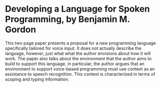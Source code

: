# Developing a Language for Spoken Programming, by Benjamin M. Gordon

This two page paper presents a proposal for a new programming language specifically tailored for voice input. It does not actually describe the language, however, just what what the author envisions about how it will work. The paper also talks about the environment that the author aims to build to support this language, in particular, the author argues that an environment to support voice-based programming must use context as an assistance to speech recognition. This context is characterized in terms of scoping and typing information.